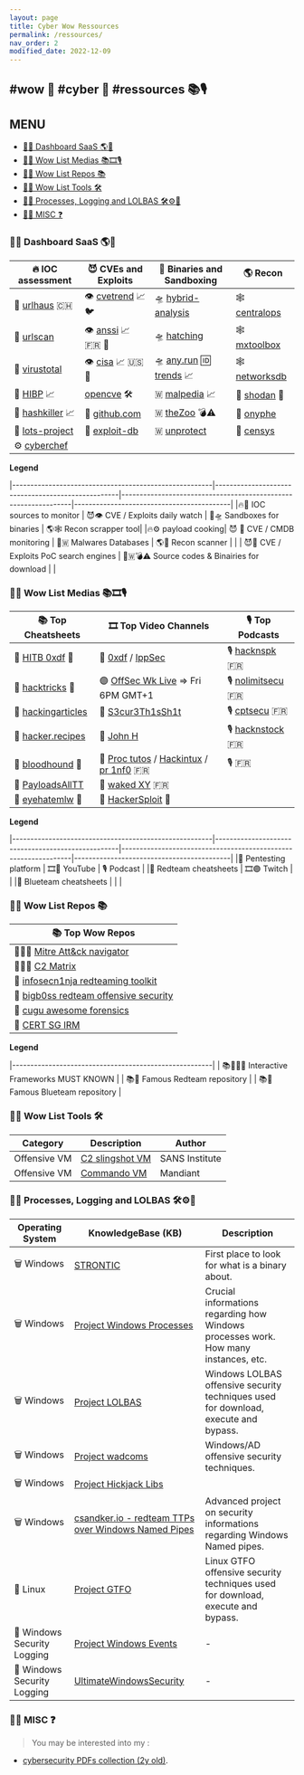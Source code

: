 ```yaml
---
layout: page
title: Cyber Wow Ressources
permalink: /ressources/
nav_order: 2
modified_date: 2022-12-09
---
```


## <a name='wowcyberressources'></a> #wow 👀 #cyber 🔫 #ressources 📚🎙️

## <a name='MENU'></a>MENU

<!-- vscode-markdown-toc -->
* [👀🔫 Dashboard SaaS 🌎🤝](#DashboardSaaS)
* [👀🔫 Wow List Medias 📚🎞️🎙️](#WowListMedias)
* [👀🔫 Wow List Repos 📚](#WowListRepos)
* [👀🔫 Wow List Tools 🛠️](#WowListTools)
* [👀🔫 Processes, Logging and LOLBAS 🛠️⚙️📃](#ProcessesLoggingandLOLBAS)
* [👀🔫 MISC ❓](#MISC)

<!-- vscode-markdown-toc-config
	numbering=false
	autoSave=true
	/vscode-markdown-toc-config -->
<!-- /vscode-markdown-toc -->

### <a name='DashboardSaaS'></a>👀🔫 Dashboard SaaS 🌎🤝


| 🔥 **IOC assessment**									| 😈 **CVEs and Exploits** 							|  👾 **Binaries and Sandboxing**								| 🌎 **Recon**						|
|-------------------------------------------------------|---------------------------------------------------|----------------------------------------------------------------|-------------------------------------------|
| 🚦 [urlhaus](https://urlhaus.abuse.ch/browse/) 🇨🇭		| 👁️ [cvetrend](https://cvetrends.com/) 📈🐦 | 🛸 [hybrid-analysis](https://www.hybrid-analysis.com/)	 | 🕸️ [centralops](https://centralops.net/)	|
| 🚦 [urlscan](https://urlscan.io/)						| 👁️ [anssi](https://www.cert.ssi.gouv.fr/) 📈 🇫🇷 🥐  | 🛸 [hatching](https://tria.ge/login)							| 🕸️ [mxtoolbox](https://mxtoolbox.com/NetworkTools.aspx)|	
| 🚦 [virustotal](https://virustotal.com/)				| 👁️ [cisa](https://www.cisa.gov/known-exploited-vulnerabilities-catalog) 📈 🇺🇸 🗽 | 🛸 [any.run](https://app.any.run/) 🆔 [trends](https://any.run/malware-trends/) 📈 | 🕸️ [networksdb](https://networksdb.io/)			| 
| 🚦 [HIBP](https://haveibeenpwned.com/) 📈 			|  [opencve](https://opencve.io) 🛠️			| 🇼 [malpedia](https://malpedia.caad.fkie.fraunhofer.de/library)	📈 | 📡 [shodan](https://shodan.io/) 🥇 |
| 🚦 [hashkiller](https://hashkiller.io/leaks) 📈		| 🔎 [github.com](https://github.com/search?q=CVE-2022)			| 🇼 [theZoo](https://github.com/ytisf/theZoo/tree/master/malware/Binaries) 💣⚠️ | 📡 [onyphe](https://onyphe.io/) |
| 🚦 [lots-project](https://lots-project.com/)			| 🔎 [exploit-db](https://exploit-db.com)	| 🇼 [unprotect](https://www.unprotect.it/) 		| 📡 [censys](https://search.censys.io/) |
| ⚙️ [cyberchef](https://gchq.github.io/CyberChef/)		|													| 																	| |

**Legend**

|-------------------------------------------------------|---------------------------------------------------|----------------------------------------------------------------|-------------------------------------------|
|🔥🚦 IOC sources to monitor | 😈👁️ CVE / Exploits daily watch | 👾🛸 Sandboxes for binaries | 🌎🕸️ Recon scrapper tool|
|🔥⚙️ payload cooking| 😈 🚦 CVE / CMDB monitoring | 👾🇼 Malwares Databases  | 🌎📡  Recon scanner |
| | 😈🔎 CVE / Exploits PoC search engines | 👾🇼💣⚠️ Source codes & Binairies for download | |

### <a name='WowListMedias'></a>👀🔫 Wow List Medias 📚🎞️🎙️


| 📚 **Top Cheatsheets** 																| 🎞️ **Top Video Channels** | 🎙️ **Top Podcasts** |
|---------------------------------------------------------------------------------------|------------------------|------------------------|
| 🧰 [HITB 0xdf](https://0xdf.gitlab.io/) 🥇	 | 🔴 [0xdf](https://www.youtube.com/@0xdf/videos) / [IppSec](https://www.youtube.com/channel/UCa6eh7gCkpPo5XXUDfygQQA) | 🎙️ [hacknspk](https://twitter.com/hacknspeak) 🇫🇷 | 
| 📕 [hacktricks](https://book.hacktricks.xyz) 🥇 								| 🟣 [OffSec Wk Live](https://www.twitch.tv/offsecofficial/schedule?seriesID=b043a7dc-75d7-4f97-94a4-84e73cc23af9) => Fri 6PM GMT+1 | 🎙️ [nolimitsecu](https://www.nolimitsecu.fr/) 🇫🇷 | 
| 📕 [hackingarticles](https://hackingarticles.in)									| 🔴 [S3cur3Th1sSh1t](https://www.youtube.com/channel/UC27i77nEwKE8hffrxNqXNOg) | 🎙️ [cptsecu](https://www.comptoirsecu.fr/categories/emission/) 🇫🇷 | 
| 📕 [hacker.recipes](https://www.thehacker.recipes)									| 🔴 [John H](https://www.youtube.com/@_JohnHammond) | 🎙️ [hacknstock](https://hackstock.net/podcasts) 🇫🇷 |
| 📕 [bloodhound](https://bloodhound.readthedocs.io/en/latest/data-analysis/edges.html) 🐶 | 🔴 [Proc tutos](https://www.youtube.com/@processusthief) / [Hackintux](https://www.youtube.com/channel/UCasgryuegAnsvZ4CZlBL9ZQ) / [pr 1nf0](https://www.youtube.com/@Pour1nfo)  🇫🇷 | 🎙️  🇫🇷 |
| 📕 [PayloadsAllTT](https://github.com/swisskyrepo/PayloadsAllTheThings)	| 🔴 [waked XY](https://www.youtube.com/@wakedxy/videos) 🇫🇷 | |
| 📘 [eyehatemlw](https://eyehatemalwares.com/home/) 🥇											|  🔴 [HackerSploit](https://www.youtube.com/@HackerSploit/playlists) 🥇 | |


**Legend**

|-------------------------------------------------------|---------------------------------------------------|----------------------------------------------------------------|-------------------------------------------|
|🧰 Pentesting platform | 🎞️🔴 YouTube | 🎙️ Podcast | 
|📕 Redteam cheatsheets | 🎞️🟣 Twitch | |
|📘 Blueteam cheatsheets | | |

### <a name='WowListRepos'></a>👀🔫 Wow List Repos 📚


| 📚 **Top Wow Repos**												|
|-----------------------------------------------------------------------|
| 👩🏻‍💻 [Mitre Att&ck navigator](https://mitre-attack.github.io/attack-navigator/) |
| 👩🏻‍💻 [C2 Matrix](https://www.thec2matrix.com/matrix) |
| 📕 [infosecn1nja redteaming toolkit](https://github.com/infosecn1nja/Red-Teaming-Toolkit) |
| 📕 [bigb0ss redteam offensive security](https://github.com/bigb0sss/RedTeam-OffensiveSecurity) |
| 📘 [cugu awesome forensics](https://github.com/cugu/awesome-forensics) |
| 📘 [CERT SG IRM](https://github.com/certsocietegenerale/IRM) |


**Legend**

|-------------------------------------------------------|
| 📚👩🏻‍💻 Interactive Frameworks MUST KNOWN |
| 📚📕 Famous Redteam repository |
| 📚📘 Famous Blueteam repository |

### <a name='WowListTools'></a>👀🔫 Wow List Tools 🛠️

| **Category**    | **Description** |    **Author**    |
|-----------------|-----------------|------------------|
| Offensive VM    | [C2 slingshot VM](https://www.sans.org/tools/slingshot/) | SANS Institute |
| Offensive VM    | [Commando VM](https://github.com/mandiant/commando-vm) | Mandiant |

### <a name='ProcessesLoggingandLOLBAS'></a>👀🔫 Processes, Logging and LOLBAS 🛠️⚙️📃

| **Operating System** | **KnowledgeBase (KB)** | **Description** |
|----------------------|------------------------|-------------------|
| 🗑️ Windows              | [STRONTIC](https://strontic.github.io/xcyclopedia/) | First place to look for what is a binary about. |
| 🗑️ Windows              | [Project Windows Processes](https://winprocs.dfir.tips) | Crucial informations regarding how Windows processes work. How many instances, etc. |
| 🗑️ Windows              | [Project LOLBAS](https://lolbas-project.github.io) | Windows LOLBAS offensive security techniques used for download, execute and bypass. |
| 🗑️ Windows              | [Project wadcoms](https://wadcoms.github.io) | Windows/AD offensive security techniques. |
| 🗑️ Windows              | [Project Hickjack Libs](https://hijacklibs.net) | |
| 🗑️ Windows              | [csandker.io - redteam TTPs over Windows Named Pipes](https://csandker.io/2021/01/10/Offensive-Windows-IPC-1-NamedPipes.html) | Advanced project on security informations regarding Windows Named pipes. |
| 🐧 Linux                | [Project GTFO](https://gtfobins.github.io) | Linux GTFO offensive security techniques used for download, execute and bypass. |
| 📃 Windows Security Logging | [Project Windows Events](https://evids.dfir.tips) | - |
| 📃 Windows Security Logging | [UltimateWindowsSecurity](https://www.ultimatewindowssecurity.com/securitylog/encyclopedia/) | - |


### <a name='MISC'></a>👀🔫 MISC ❓

> You may be interested into my :
* [cybersecurity PDFs collection (2y old)](https://github.com/jomivz/cybrary).